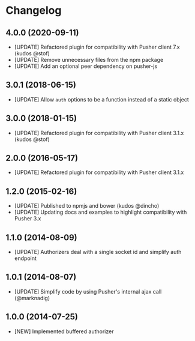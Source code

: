 # Changelog

## 4.0.0 (2020-09-11)

- [UPDATE] Refactored plugin for compatibility with Pusher client 7.x (kudos @stof)
- [UPDATE] Remove unnecessary files from the npm package
- [UPDATE] Add an optional peer dependency on pusher-js

## 3.0.1 (2018-06-15)

- [UPDATE] Allow `auth` options to be a function instead of a static object

## 3.0.0 (2018-01-15)

- [UPDATE] Refactored plugin for compatibility with Pusher client 3.1.x (kudos @stof)

## 2.0.0 (2016-05-17)

- [UPDATE] Refactored plugin for compatibility with Pusher client 3.1.x

## 1.2.0 (2015-02-16)

- [UPDATE] Published to npmjs and bower (kudos @dincho)
- [UPDATE] Updating docs and examples to highlight compatibility with Pusher 3.x

## 1.1.0 (2014-08-09)

- [UPDATE] Authorizers deal with a single socket id and simplify auth endpoint

## 1.0.1 (2014-08-07)

- [UPDATE] Simplify code by using Pusher's internal ajax call (@marknadig)

## 1.0.0 (2014-07-25)

- [NEW] Implemented buffered authorizer
